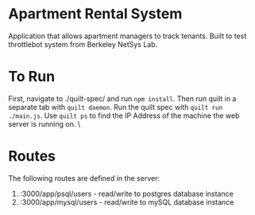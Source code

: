 # Apartment Rental System

Application that allows apartment managers to track tenants. Built to test
throttlebot system from Berkeley NetSys Lab.


# To Run

First, navigate to ./quilt-spec/ and run `npm install`. Then run quilt in a
separate tab with `quilt daemon`. Run the quilt spec with `quilt run
./main.js`. Use `quilt ps` to find the IP Address of the machine the web server
is running on. \\

# Routes

The following routes are defined in the server:
1. <ip>:3000/app/psql/users - read/write to postgres database instance
1. <ip>:3000/app/mysql/users - read/write to mySQL database instance

